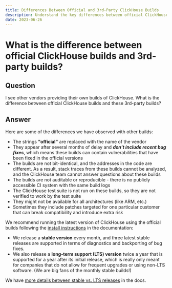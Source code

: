 ```yaml
---
title: Differences Between Official and 3rd-Party ClickHouse Builds
description: Understand the key differences between official ClickHouse builds and 3rd-party builds, including updates, compatibility, and security considerations.
date: 2023-06-26
---
```


# What is the difference between official ClickHouse builds and 3rd-party builds?

## Question

I see other vendors providing their own builds of ClickHouse. What is the difference between official ClickHouse builds and these 3rd-party builds?

<!-- truncate -->

## Answer

Here are some of the differences we have observed with other builds:

- The strings **"official"** are replaced with the name of the vendor
- They appear after several months of delay and ***don't include recent bug fixes***, which means these builds can contain vulnerabilities that have been fixed in the official versions
- The builds are not bit-identical, and the addresses in the code are different. As a result, stack traces from these builds cannot be analyzed, and the ClickHouse team cannot answer questions about these builds
- The builds are not auditable or reproducible - there is no publicly accessible CI system with the same build logs
- The ClickHouse test suite is not run on these builds, so they are not verified to work by the test suite
- They might not be available for all architectures (like ARM, etc.)
- Sometimes they include patches targeted for one particular customer that can break compatibility and introduce extra risk

We recommend running the latest version of ClickHouse using the official builds following the [install instructions](https://clickhouse.com/docs/en/install) in the documentation:

- We release a **stable version** every month, and three latest stable releases are supported in terms of diagnostics and backporting of bug fixes.
- We also release a **long-term support (LTS) version** twice a year that is supported for a year after its initial release, which is really only meant for companies that do not allow for frequent upgrades or using non-LTS software. (We are big fans of the monthly stable builds!)

We have [more details between stable vs. LTS releases](https://clickhouse.com/docs/en/faq/operations/production#how-to-choose-between-clickhouse-releases) in the docs.
